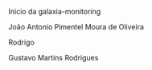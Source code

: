 Inicio da galaxia-monitoring

João Antonio Pimentel Moura de Oliveira

Rodrigo 

Gustavo Martins Rodrigues